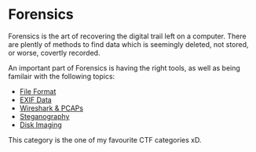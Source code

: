# Forensics 

Forensics is the art of recovering the digital trail left on a computer. There are plently of methods to find data which is seemingly deleted, not stored, or worse, covertly recorded.

An important part of Forensics is having the right tools, as well as being familair with the following topics:

- [File Format](https://en.wikipedia.org/wiki/File_format)
- [EXIF Data](https://ctf101.org/forensics/what-is-metadata/)
- [Wireshark & PCAPs](https://en.wikipedia.org/wiki/Wireshark)
- [Steganography](https://en.wikipedia.org/wiki/Steganography)
- [Disk Imaging](https://en.wikipedia.org/wiki/Disk_image)

This category is the one of my favourite CTF categories xD.